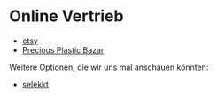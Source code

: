 # Online Vertrieb

* [etsy](https://www.etsy.com/de/shop/PreciousPlasticMuc?ref=nla_listing_details)
* [Precious Plastic Bazar]()

Weitere Optionen, die wir uns mal anschauen könnten:
* [selekkt](https://selekkt.com/)
